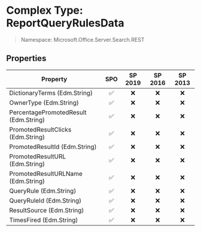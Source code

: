 # Complex Type: ReportQueryRulesData

> Namespace: Microsoft.Office.Server.Search.REST

## Properties

Property | SPO | SP 2019 | SP 2016 | SP 2013
----------|:---:|:-------:|:-------:|:-------:
DictionaryTerms (Edm.String) | ✅ | ❌ | ❌ | ❌
OwnerType (Edm.String) | ✅ | ❌ | ❌ | ❌
PercentagePromotedResult (Edm.String) | ✅ | ❌ | ❌ | ❌
PromotedResultClicks (Edm.String) | ✅ | ❌ | ❌ | ❌
PromotedResultId (Edm.String) | ✅ | ❌ | ❌ | ❌
PromotedResultURL (Edm.String) | ✅ | ❌ | ❌ | ❌
PromotedResultURLName (Edm.String) | ✅ | ❌ | ❌ | ❌
QueryRule (Edm.String) | ✅ | ❌ | ❌ | ❌
QueryRuleId (Edm.String) | ✅ | ❌ | ❌ | ❌
ResultSource (Edm.String) | ✅ | ❌ | ❌ | ❌
TimesFired (Edm.String) | ✅ | ❌ | ❌ | ❌